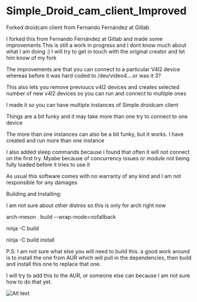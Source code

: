 # Simple_Droid_cam_client_Improved
Forked droidcam client from Fernando Fernández at Gitlab

I forked this from Fernando Fernández at Gitlab and made some improvements
This is still a work in progress and I dont know much about what I am doing :)
I will try to get in touch with the original creator and let him know of my fork

The improvements are that you can connect to a particular V4l2 device whereas before it was hard coded to /dev/video4....or was it 3?

This also lets you remove previoucs v4l2 devices and creates selected number of new v4l2 devices so you can run and connect to multiple ones

I made it so you can have multiple instances of Simple droidcam client

Things are a bit funky and it may take more than one try to connect to one device

The more than one instances can also be a bit funky, but it works. I have created and run more than one instance

I also added sleep commands because i found that often it will not connect on the first try. Myabe because of concurrency issues or 
module not being fully loaded before it tries to use it

As usual this software comes with no warranty of any kind and I am not responsible for any damages

Building and Installing:

  I am not sure about other distros so this is only for arch right now
  
   arch-meson . build --wrap-mode=nofallback
   
   ninja -C build

   ninja -C build install


 
P.S.   I am not sure what else you will need to build this. a good work around is to install the one from AUR which will pull in the dependencies,
        then build and install this one to replace that one.
        
I will try to add this to the AUR, or someone else can because I am not sure how to do that yet.


![Alt text](https://github.com/Never-Done-This-Before/Simple_Droid_cam_client_Improved/blob/main/Screenshot_droidcam_multiple.png "Screenshot")
